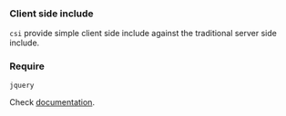 
### Client side include
``csi`` provide simple client side include against the traditional server side include. 

### Require
``jquery``


Check [documentation](http://www.blocecatalog.com/csi/document.html).